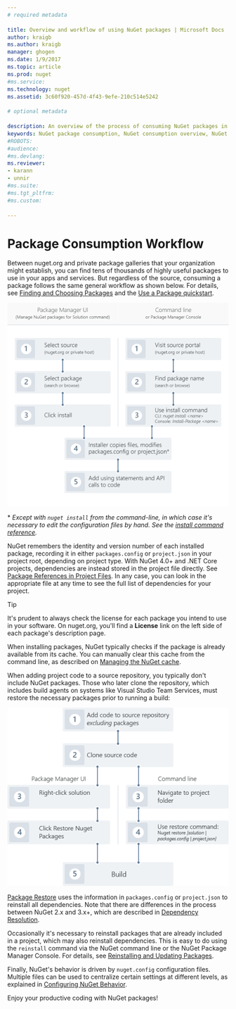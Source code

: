```yaml
---
# required metadata

title: Overview and workflow of using NuGet packages | Microsoft Docs
author: kraigb
ms.author: kraigb
manager: ghogen
ms.date: 1/9/2017
ms.topic: article
ms.prod: nuget
#ms.service:
ms.technology: nuget
ms.assetid: 3c60f920-457d-4f43-9efe-210c514e5242

# optional metadata

description: An overview of the process of consuming NuGet packages in a project, with links to other specific parts of the process.
keywords: NuGet package consumption, NuGet consumption overview, NuGet consumption workflow, package consumption workflow, package consumption overview
#ROBOTS:
#audience:
#ms.devlang:
ms.reviewer:
- karann
- unnir
#ms.suite:
#ms.tgt_pltfrm:
#ms.custom:

---
```


# Package Consumption Workflow

Between nuget.org and private package galleries that your organization might establish, you can find tens of thousands of highly useful packages to use in your apps and services. But regardless of the source, consuming a package follows the same general workflow as shown below. For details, see [Finding and Choosing Packages](../consume-packages/finding-and-choosing-packages.md) and the [Use a Package quickstart](../quickstart/use-a-package.md).

![Flow of going to a package source, finding a package, installing it in a project, then adding a using statement and calls to the package API](media/Overview-01-GeneralFlow.png)

\* _Except with `nuget install` from the command-line, in which case it's necessary to edit the configuration files by hand. See the [install command reference](../tools/nuget-exe-cli-reference.md#install)._

NuGet remembers the identity and version number of each installed package, recording it in either `packages.config` or `project.json` in your project root, depending on project type. With NuGet 4.0+ and .NET Core projects, dependencies are instead stored in the project file directly. See [Package References in Project Files](../consume-packages/package-references-in-project-files.md). In any case, you can look in the appropriate file at any time to see the full list of dependencies for your project.

> [!Tip]
> It's prudent to always check the license for each package you intend to use in your software. On nuget.org, you'll find a **License** link on the left side of each package's description page.

When installing packages, NuGet typically checks if the package is already available from its cache. You can manually clear this cache from the command line, as described on [Managing the NuGet cache](../consume-packages/managing-the-nuget-cache.md).

When adding project code to a source repository, you typically don't include NuGet packages. Those who later clone the repository, which includes build agents on systems like Visual Studio Team Services, must restore the necessary packages prior to running a build:

![Flow of restoring NuGet packages by cloning a repository and using either a restore command](media/Overview-02-RestoreFlow.png)

[Package Restore](../consume-packages/package-restore.md) uses the information in `packages.config` or `project.json` to reinstall all dependencies. Note that there are differences in the process between NuGet 2.x and 3.x+, which are described in [Dependency Resolution](../consume-packages/dependency-resolution.md).

Occasionally it's necessary to reinstall packages that are already included in a project, which may also reinstall dependencies. This is easy to do using the `reinstall` command via the NuGet command line or the NuGet Package Manager Console. For details, see [Reinstalling and Updating Packages](../consume-packages/reinstalling-and-updating-packages.md).

Finally, NuGet's behavior is driven by `nuget.config` configuration files. Multiple files can be used to centralize certain settings at different levels, as explained in [Configuring NuGet Behavior](../consume-packages/configuring-nuget-behavior.md).

Enjoy your productive coding with NuGet packages!
